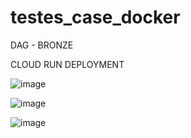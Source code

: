 # testes_case_docker

DAG - BRONZE 

CLOUD RUN DEPLOYMENT

![image](https://github.com/user-attachments/assets/9683fb8e-5b85-4393-b9d3-937f7aab3206)


![image](https://github.com/user-attachments/assets/63c8f096-75ea-4b7c-be52-23e1ebbaec69)


![image](https://github.com/user-attachments/assets/3c7cc637-eb0c-4543-9892-1c586ee0417e)
